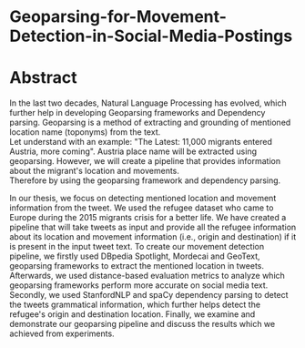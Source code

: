 # Geoparsing-for-Movement-Detection-in-Social-Media-Postings


# Abstract

In the last two decades, Natural Language Processing has evolved, which further help in developing Geoparsing frameworks and Dependency parsing. 
Geoparsing is a method of extracting and grounding of mentioned location name (toponyms) from the text.  
Let understand with an example: "The Latest: 11,000 migrants entered Austria, more coming". 
Austria place name will be extracted using geoparsing. 
However, we will create a pipeline that provides information about the migrant's location and movements.  
Therefore by using the geoparsing framework and dependency parsing.

 
In our thesis, we focus on detecting mentioned location and movement information from the tweet. 
We used the refugee dataset who came to Europe during the 2015 migrants crisis for a better life. 
We have created a pipeline that will take tweets as input and provide all the refugee information about its location and movement information (i.e., origin and destination) if it is present in the input tweet text.
To create our movement detection pipeline, we firstly used DBpedia Spotlight, Mordecai and GeoText, geoparsing frameworks to extract the mentioned location in tweets. Afterwards, we used distance-based evaluation metrics to analyze which geoparsing frameworks perform more accurate on social media text. 
Secondly, we used StanfordNLP and spaCy dependency parsing to detect the tweets grammatical information, which further helps detect the refugee's origin and destination location. 
Finally, we examine and demonstrate our geoparsing pipeline and discuss the results which we achieved from experiments.
